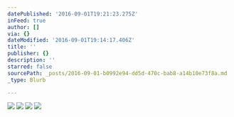 ```yaml
---
datePublished: '2016-09-01T19:21:23.275Z'
inFeed: true
author: []
via: {}
dateModified: '2016-09-01T19:14:17.406Z'
title: ''
publisher: {}
description: ''
starred: false
sourcePath: _posts/2016-09-01-b0992e94-dd5d-470c-bab8-a14b10e73f8a.md
_type: Blurb

---
```

![](https://the-grid-user-content.s3-us-west-2.amazonaws.com/375b1534-db97-45ac-ac7f-6afb09515575.jpg)
![](https://the-grid-user-content.s3-us-west-2.amazonaws.com/c622019f-e979-4615-822f-07c36058e4a1.jpg)
![](https://the-grid-user-content.s3-us-west-2.amazonaws.com/079e4f7b-8d5c-435e-bc80-0cad77cce0ca.jpg)
![](https://the-grid-user-content.s3-us-west-2.amazonaws.com/8cb2361e-595e-46ed-9ace-1ba9bc991101.jpg)